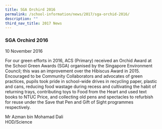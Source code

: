```yaml
---
title: SGA Orchird 2016
permalink: /school-information/news/2017/sga-orchid-2016/
description: ""
third_nav_title: 2017 News
---
```

### **SGA Orchird 2016**
10 November 2016 

For our green efforts in 2016, ACS (Primary) received an Orchid Award at the School Green Awards (SGA) organised by the Singapore Environment Council; this was an improvement over the Hibiscus Award in 2015. Encouraged to be Community Collaborators and advocates of green practices, pupils took pride in school-wide drives in recycling paper, plastic and cans, reducing food wastage during recess and cultivating the habit of returning trays, contributing toys to Food from the Heart and used text books to NTUC Price, and collecting old pens and spectacles to refurbish for reuse under the Save that Pen and Gift of Sight programmes respectively.

Mr Azman bin Mohamad Dali<br>
HOD/Science